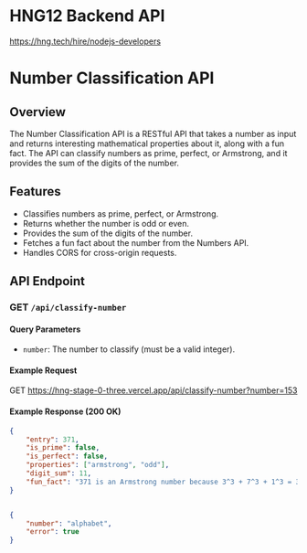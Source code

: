 # HNG12 Backend API

https://hng.tech/hire/nodejs-developers 

# Number Classification API

## Overview

The Number Classification API is a RESTful API that takes a number as input and returns interesting mathematical properties about it, along with a fun fact. The API can classify numbers as prime, perfect, or Armstrong, and it provides the sum of the digits of the number.

## Features

- Classifies numbers as prime, perfect, or Armstrong.
- Returns whether the number is odd or even.
- Provides the sum of the digits of the number.
- Fetches a fun fact about the number from the Numbers API.
- Handles CORS for cross-origin requests.

## API Endpoint

### GET `/api/classify-number`

#### Query Parameters

- `number`: The number to classify (must be a valid integer).

#### Example Request
GET https://hng-stage-0-three.vercel.app/api/classify-number?number=153


#### Example Response (200 OK)

```json
{
    "entry": 371,
    "is_prime": false,
    "is_perfect": false,
    "properties": ["armstrong", "odd"],
    "digit_sum": 11,
    "fun_fact": "371 is an Armstrong number because 3^3 + 7^3 + 1^3 = 371"
}


{
    "number": "alphabet",
    "error": true
}
